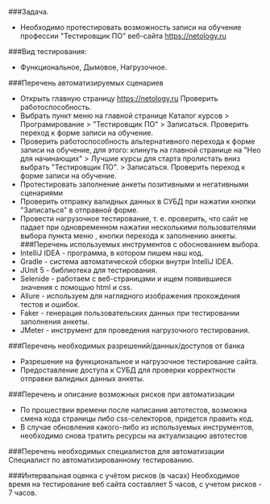###Задача.
- Необходимо протестировать возможность записи на обучение профессии "Тестировщик ПО" веб-сайта https://netology.ru

###Вид тестирования: 
- Функциональное, Дымовое, Нагрузочное.


###Перечень автоматизируемых сценариев
- Открыть главную страницу https://netology.ru Проверить работоспособность.
- Выбрать пункт меню на главной странице Каталог курсов > Програмирование > "Тестировщик ПО" > Записаться.
  Проверить переход к форме записи на обучение.
- Проверить работоспособность альтернативного перехода к форме записи на обучение, для этого:
  клинуть на главной странице на "Нео для начинающих" > Лучшие курсы для старта пролистать вниз 
  выбрать "Тестировщик ПО". > Записаться. Проверить переход к форме записи на обучение.
- Протестировать заполнение анкеты позитивными и негативными сценариями
- Проверить отправку валидных данных в СУБД при нажатии кнопки "Записаться" в отправной форме.
- Провести нагрузочное тестирование, т. е. проверить, что сайт не падает при одновременном нажатии несколькими пользователями выбора пункта меню , кнопки перехода к заполнению анкеты.
###Перечень используемых инструментов с обоснованием выбора.
- IntelliJ IDEA - программа, в котором пишем наш код.
- Gradle - система автоматической сборки внутри IntelliJ IDEA.
- JUnit 5 - библиотека для тестирования.
- Selenide - работаем с веб-страницами и ищем появившиеся значения с помощью html и css.
- Allure - используем для наглядного изображения прохождения тестов и ошибок.
- Faker - генерация пользовательских данных при тестировании заполнения анкеты.
- JMeter - инструмент для проведения нагрузочного тестирования.

###Перечень необходимых разрешений/данных/доступов от банка
- Разрешение на функциональное и нагрузочное тестирование сайта.
- Предоставление доступа к СУБД для проверки корректности отправки валидных данных анкеты.

###Перечень и описание возможных рисков при автоматизации

- По прошествии времени после написания автотестов, возможна смена кода страницы либо css-селекторов, придется править код.
- В случае обновления какого-либо из используемых инструментов, необходимо снова тратить ресурсы на актуализацию автотестов

###Перечень необходимых специалистов для автоматизации
Специалист по автоматизированному тестированию.


###Интервальная оценка с учётом рисков (в часах)
Необходимое время на тестирование веб сайта составляет 5 часов, с учетом рисков - 7 часов.
